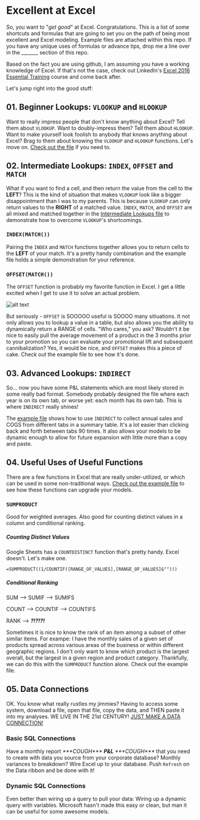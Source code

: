 # Excellent at Excel

So, you want to "*get good*" at Excel. Congratulations. This is a list of some shortcuts and formulas that are going to set you on the path of being most excellent and Excel modeling. Example files are attached within this repo. If you have any unique uses of formulas or advance tips, drop me a line over in the _______ section of this repo. 

Based on the fact you are using github, I am assuming you have a working knowledge of Excel. If that's not the case, check out LinkedIn's [Excel 2016 Essential Training](https://www.linkedin.com/learning/excel-2016-essential-training/welcome) course and come back after.

Let's jump right into the good stuff:

## 01. Beginner Lookups: `VLOOKUP` and `HLOOKUP`
Want to really impress people that don't know anything about Excel? Tell them about `VLOOKUP`. Want to doubly-impress them? Tell them about `HLOOKUP`. Want to make yourself look foolish to anybody that knows anything about Excel? Brag to them about knowing the `VLOOKUP` and `HLOOKUP` functions. Let's move on. [Check out the file](https://github.com/castlenthesky/excellent_at_excel/blob/master/01.%20Begginer%20Lookups.xlsx) if you need to.

## 02. Intermediate Lookups: `INDEX`, `OFFSET` and `MATCH`
What if you want to find a cell, and then return the value from the cell to the **LEFT**? This is the kind of situation that makes `VLOOKUP` look like a bigger disappointment than I was to my parents. This is because `VLOOKUP` can only return values to the **RIGHT** of a matched value. `INDEX`, `MATCH`, and `OFFSET` are all mixed and matched together in the [Intermediate Lookups file](https://github.com/castlenthesky/excellent_at_excel/blob/master/02.%20Intermediate%20Lookups.xlsx) to demonstrate how to overcome `VLOOKUP`'s shortcomings.

### `INDEX(MATCH())`
Pairing the `INDEX` and `MATCH` functions together allows you to return cells to the **LEFT** of your match. It's a pretty handy combination and the example file holds a simple demonstration for your reference.

### `OFFSET(MATCH())`

The `OFFSET` function is probably my favorite function in Excel. I get a little excited when I get to use it to solve an actual problem.

![alt text](https://i.imgflip.com/3cqujr.jpg "Car Salesman Meme")

But seriously - `OFFSET` is SOOOOO useful is SOOOO many sitiuations. It not only allows you to lookup a value in a table, but also allows you the ability to dynamically return a RANGE of cells. "Who cares," you ask? Wouldn't it be nice to easily pull the average movement of a product in the 3 months prior to your promotion so you can evaluate your promotional lift and subsequent cannibalization? Yes, it would be nice, and `OFFSET` makes this a piece of cake. Check out the example file to see how it's done.

## 03. Advanced Lookups: `INDIRECT`
So... now you have some P&L statements which are most likely stored in some really bad format. Somebody probably designed the file where each year is on its own tab, or worse yet: each month has its own tab. This is where `INDIRECT` really shines!

The [example file](https://github.com/castlenthesky/excellent_at_excel/blob/master/03.%20Advanced%20Lookups.xlsx) shows how to use `INDIRECT` to collect annual sales and COGS from different tabs in a summary table. It's a lot easier than clicking back and forth between tabs 90 times. It also allows your models to be dynamic enough to allow for future expansion with little more than a copy and paste.

## 04. Useful Uses of Useful Functions
There are a few functions in Excel that are really under-utilized, or which can be used in some non-traditional ways. [Check out the example file](https://github.com/castlenthesky/excellent_at_excel/blob/master/04.%20Useful%20Uses%20of%20Useful%20Functions.xlsx) to see how these functions can upgrade your models.
### `SUMPRODUCT`
Good for weighted averages. Also good for counting distinct values in a column and conditional ranking.

##### Counting Distinct Values
Google Sheets has a `COUNTDISTINCT` function that's pretty handy. Excel doesn't. Let's make one.

`=SUMPRODUCT((1/COUNTIF([RANGE_OF_VALUES],[RANGE_OF_VALUES]&"")))`

##### Conditional Ranking
SUM   --> SUMIF   --> SUMIFS

COUNT --> COUNTIF --> COUNTIFS

RANK  --> ***?!?!?!***

Sometimes it is nice to know the rank of an item among a subset of other similar items. For exampe: I have the monthly sales of a given set of products spread across various areas of the business or within different geographic regions. I don't only want to know which product is the largest overall, but the largest in a given region and product category. Thankfully, we can do this with the `SUMPRODUCT` function alone. Check out the example file.

## 05. Data Connections
OK. You know what really rustles my jimmies? Having to access some system, download a file, open that file, copy the data, and THEN paste it into my analyses. WE LIVE IN THE 21st CENTURY! [JUST MAKE A DATA CONNECTION!](https://github.com/castlenthesky/excellent_at_excel/blob/master/05.%20Data%20Connections.xlsx)

### Basic SQL Connections
Have a monthly report *\*\*\*COUGH\*\*\** ***P&L*** *\*\*\*COUGH\*\*\** that you need to create with data you source from your corporate database? Monthly variances to breakdown? Wire Excel up to your database. Push `Refresh` on the Data ribbon and be done with it!

### Dynamic SQL Connections
Even better than wiring up a query to pull your data: Wiring up a dynamic query with variables. Microsoft hasn't made this easy or clean, but man it can be useful for some awesome models.




